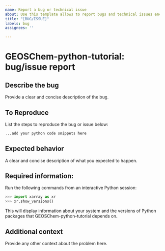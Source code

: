 ```yaml
---
name: Report a bug or technical issue
about: Use this template allows to report bugs and technical issues encountered with GEOSChem-python-tutorial.
title: "[BUG/ISSUE]"
labels: bug
assignees: ''

---
```


# GEOSChem-python-tutorial: bug/issue report

## Describe the bug
Provide a clear and concise description of the bug.

## To Reproduce
List the steps to reproduce the bug or issue below:

```python
...add your python code snippets here
```

## Expected behavior
A clear and concise description of what you expected to happen.

## Required information:
Run the following commands from an interactive Python session:
```python
>>> import xarray as xr
>>> xr.show_versions()
```
This will display information about your system and the versions of Python packages that GEOSChem-python-tutorial depends on.

## Additional context
Provide any other context about the problem here.